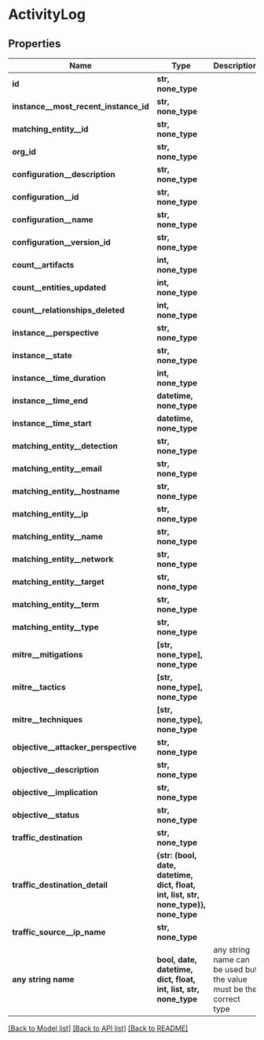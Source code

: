 # ActivityLog


## Properties
Name | Type | Description | Notes
------------ | ------------- | ------------- | -------------
**id** | **str, none_type** |  | 
**instance__most_recent_instance_id** | **str, none_type** |  | 
**matching_entity__id** | **str, none_type** |  | 
**org_id** | **str, none_type** |  | 
**configuration__description** | **str, none_type** |  | [optional] 
**configuration__id** | **str, none_type** |  | [optional] 
**configuration__name** | **str, none_type** |  | [optional] 
**configuration__version_id** | **str, none_type** |  | [optional] 
**count__artifacts** | **int, none_type** |  | [optional] 
**count__entities_updated** | **int, none_type** |  | [optional] 
**count__relationships_deleted** | **int, none_type** |  | [optional] 
**instance__perspective** | **str, none_type** |  | [optional] 
**instance__state** | **str, none_type** |  | [optional] 
**instance__time_duration** | **int, none_type** |  | [optional] 
**instance__time_end** | **datetime, none_type** |  | [optional] 
**instance__time_start** | **datetime, none_type** |  | [optional] 
**matching_entity__detection** | **str, none_type** |  | [optional] 
**matching_entity__email** | **str, none_type** |  | [optional] 
**matching_entity__hostname** | **str, none_type** |  | [optional] 
**matching_entity__ip** | **str, none_type** |  | [optional] 
**matching_entity__name** | **str, none_type** |  | [optional] 
**matching_entity__network** | **str, none_type** |  | [optional] 
**matching_entity__target** | **str, none_type** |  | [optional] 
**matching_entity__term** | **str, none_type** |  | [optional] 
**matching_entity__type** | **str, none_type** |  | [optional] 
**mitre__mitigations** | **[str, none_type], none_type** |  | [optional] 
**mitre__tactics** | **[str, none_type], none_type** |  | [optional] 
**mitre__techniques** | **[str, none_type], none_type** |  | [optional] 
**objective__attacker_perspective** | **str, none_type** |  | [optional] 
**objective__description** | **str, none_type** |  | [optional] 
**objective__implication** | **str, none_type** |  | [optional] 
**objective__status** | **str, none_type** |  | [optional] 
**traffic_destination** | **str, none_type** |  | [optional] 
**traffic_destination_detail** | **{str: (bool, date, datetime, dict, float, int, list, str, none_type)}, none_type** |  | [optional] 
**traffic_source__ip_name** | **str, none_type** |  | [optional] 
**any string name** | **bool, date, datetime, dict, float, int, list, str, none_type** | any string name can be used but the value must be the correct type | [optional]

[[Back to Model list]](../README.md#documentation-for-models) [[Back to API list]](../README.md#documentation-for-api-endpoints) [[Back to README]](../README.md)


